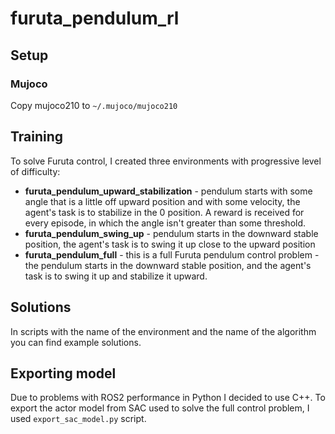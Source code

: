 # furuta_pendulum_rl

## Setup
### Mujoco
Copy mujoco210 to `~/.mujoco/mujoco210`

## Training

To solve Furuta control, I created three environments with progressive level of difficulty:
 * **furuta_pendulum_upward_stabilization** - pendulum starts with some angle that is a little off upward position and with some velocity, the agent's task is to stabilize in the 0 position. A reward is received for every episode, in which the angle isn't greater than some threshold.
 * **furuta_pendulum_swing_up** - pendulum starts in the downward stable position, the agent's task is to swing it up close to the upward position
 * **furuta_pendulum_full** - this is a full Furuta pendulum control problem - the pendulum starts in the downward stable position, and the agent's task is to swing it up and stabilize it upward.

## Solutions

In scripts with the name of the environment and the name of the algorithm you can find example solutions.

## Exporting model

Due to problems with ROS2 performance in Python I decided to use C++. To export the actor model from SAC used to solve the full control problem, I used `export_sac_model.py` script.